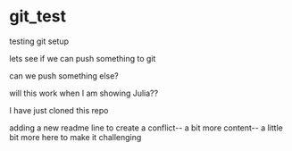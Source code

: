 # git_test
testing git setup

lets see if we can push something to git

can we push something else?

will this work when I am showing Julia??

I have just cloned this repo

adding a new readme line to create a conflict-- a bit more content-- a little bit more here to make it challenging
